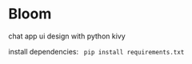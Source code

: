 # Bloom
chat app ui design with python kivy

install dependencies:
``` pip install requirements.txt```

